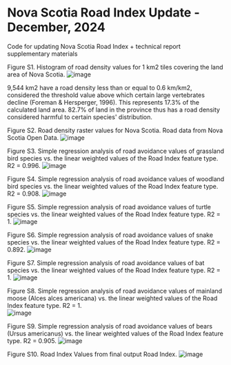 # Nova Scotia Road Index Update - December, 2024
Code for updating Nova Scotia Road Index + technical report supplementary materials

Figure S1. Histogram of road density values for 1 km2 tiles covering the land area of Nova Scotia.
![image](https://github.com/user-attachments/assets/180a6583-6259-48fc-94bb-0c640b437078)

9,544 km2 have a road density less than or equal to 0.6 km/km2, considered the threshold value above which certain large vertebrates decline (Foreman & Hersperger, 1996). This represents 17.3% of the calculated land area. 82.7% of land in the province thus has a road density considered harmful to certain species' distribution.

Figure S2. Road density raster values for Nova Scotia. Road data from Nova Scotia Open Data. 
![image](https://github.com/user-attachments/assets/5b7ea595-ce6c-4f6c-8644-4c19b4192109)
 
Figure S3. Simple regression analysis of road avoidance values of grassland bird species vs. the linear weighted values of the Road Index feature type. R2 = 0.996.
![image](https://github.com/user-attachments/assets/3b310257-3c3d-4a89-9ced-c14ce83321de)

Figure S4. Simple regression analysis of road avoidance values of woodland bird species vs. the linear weighted values of the Road Index feature type. R2 = 0.908.
![image](https://github.com/user-attachments/assets/20fc54f1-cf3c-427d-ba85-d0bd7f8ca882)

Figure S5. Simple regression analysis of road avoidance values of turtle species vs. the linear weighted values of the Road Index feature type. R2 = 1.
![image](https://github.com/user-attachments/assets/3f624be1-2681-4445-a3ff-8996f5c45da4)

Figure S6. Simple regression analysis of road avoidance values of snake species vs. the linear weighted values of the Road Index feature type. R2 = 0.892.
![image](https://github.com/user-attachments/assets/8410273d-9e5b-4902-8eaa-e11d43ef1193)

Figure S7. Simple regression analysis of road avoidance values of bat species vs. the linear weighted values of the Road Index feature type. R2 = 1.
![image](https://github.com/user-attachments/assets/1fd451e1-61d0-466f-aee3-1b3025b0d79c)

Figure S8. Simple regression analysis of road avoidance values of mainland moose (Alces alces americana) vs. the linear weighted values of the Road Index feature type. R2 = 1.  
![image](https://github.com/user-attachments/assets/d3734f84-74d0-4190-bad4-7f919cacf736)

Figure S9. Simple regression analysis of road avoidance values of bears (Ursus americanus) vs. the linear weighted values of the Road Index feature type. R2 = 0.905.
![image](https://github.com/user-attachments/assets/de313237-1b48-436d-ada4-cd43a60b6681)

Figure S10. Road Index Values from final output Road Index. 
![image](https://github.com/user-attachments/assets/0190edb3-46f8-437d-b749-da383deba878)

